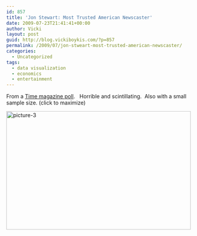 ```yaml
---
id: 857
title: 'Jon Stewart: Most Trusted American Newscaster'
date: 2009-07-23T21:41:41+00:00
author: Vicki
layout: post
guid: http://blog.vickiboykis.com/?p=857
permalink: /2009/07/jon-stweart-most-trusted-american-newscaster/
categories:
  - Uncategorized
tags:
  - data visualization
  - economics
  - entertainment
---
```

From a [Time magazine poll](http://www.timepolls.com/hppolls/archive/poll_results_417.html).   Horrible and scintillating.  Also with a small sample size. (click to maximize)

[<img class="size-full wp-image-856 alignleft" title="picture-3" src="http://blog.vickiboykis.com/wp-content/uploads/2009/07/picture-3.png" alt="picture-3" width="488" height="314" />](http://blog.vickiboykis.com/wp-content/uploads/2009/07/picture-3.png)